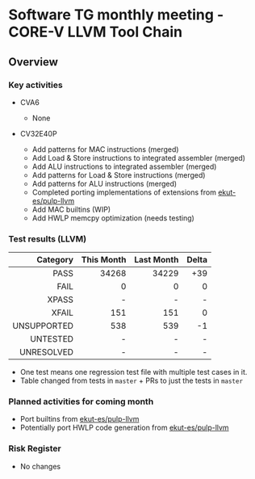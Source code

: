 # Software TG monthly meeting - CORE-V LLVM Tool Chain

## Overview

### Key activities

* CVA6
    * None

* CV32E40P
    * Add patterns for MAC instructions (merged)
    * Add Load & Store instructions to integrated assembler (merged)
    * Add ALU instructions to integrated assembler (merged)
    * Add patterns for Load & Store instructions (merged)
    * Add patterns for ALU instructions (merged)
    * Completed porting implementations of extensions from [ekut-es/pulp-llvm]
    * Add MAC builtins (WIP)
    * Add HWLP memcpy optimization (needs testing)

[ekut-es/pulp-llvm]: https://github.com/ekut-es/pulp-llvm
[openhwgroup/corev-llvm-project]: https://github.com/openhwgroup/corev-llvm-project

### Test results (LLVM)

| Category    | This Month | Last Month | Delta |
| -----------:| ----------:| ----------:| -----:|
| PASS        | 34268      | 34229      | +39   |
| FAIL        | 0          | 0          | 0     |
| XPASS       | -          | -          | -     |
| XFAIL       | 151        | 151        | 0     |
| UNSUPPORTED | 538        | 539        | -1    |
| UNTESTED    | -          | -          | -     |
| UNRESOLVED  | -          | -          | -     |

* One test means one regression test file with multiple test cases in it.
* Table changed from tests in `master` + PRs to just the tests in `master`

### Planned activities for coming month

* Port builtins from [ekut-es/pulp-llvm]
* Potentially port HWLP code generation from [ekut-es/pulp-llvm]

### Risk Register

* No changes
